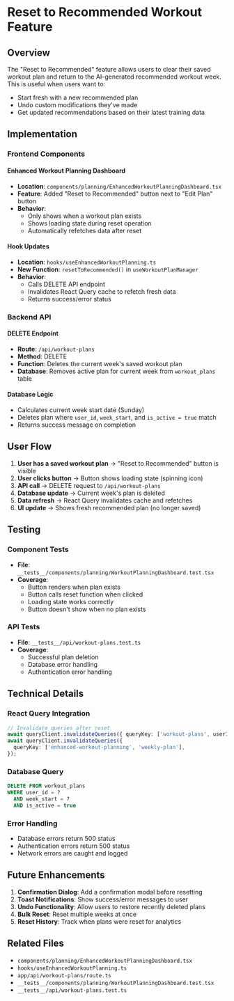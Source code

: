 # Reset to Recommended Workout Feature

## Overview

The "Reset to Recommended" feature allows users to clear their saved workout plan and return to the AI-generated recommended workout week. This is useful when users want to:

- Start fresh with a new recommended plan
- Undo custom modifications they've made
- Get updated recommendations based on their latest training data

## Implementation

### Frontend Components

#### Enhanced Workout Planning Dashboard

- **Location**: `components/planning/EnhancedWorkoutPlanningDashboard.tsx`
- **Feature**: Added "Reset to Recommended" button next to "Edit Plan" button
- **Behavior**:
  - Only shows when a workout plan exists
  - Shows loading state during reset operation
  - Automatically refetches data after reset

#### Hook Updates

- **Location**: `hooks/useEnhancedWorkoutPlanning.ts`
- **New Function**: `resetToRecommended()` in `useWorkoutPlanManager`
- **Behavior**:
  - Calls DELETE API endpoint
  - Invalidates React Query cache to refetch fresh data
  - Returns success/error status

### Backend API

#### DELETE Endpoint

- **Route**: `/api/workout-plans`
- **Method**: DELETE
- **Function**: Deletes the current week's saved workout plan
- **Database**: Removes active plan for current week from `workout_plans` table

#### Database Logic

- Calculates current week start date (Sunday)
- Deletes plan where `user_id`, `week_start`, and `is_active = true` match
- Returns success message on completion

## User Flow

1. **User has a saved workout plan** → "Reset to Recommended" button is visible
2. **User clicks button** → Button shows loading state (spinning icon)
3. **API call** → DELETE request to `/api/workout-plans`
4. **Database update** → Current week's plan is deleted
5. **Data refresh** → React Query invalidates cache and refetches
6. **UI update** → Shows fresh recommended plan (no longer saved)

## Testing

### Component Tests

- **File**: `__tests__/components/planning/WorkoutPlanningDashboard.test.tsx`
- **Coverage**:
  - Button renders when plan exists
  - Button calls reset function when clicked
  - Loading state works correctly
  - Button doesn't show when no plan exists

### API Tests

- **File**: `__tests__/api/workout-plans.test.ts`
- **Coverage**:
  - Successful plan deletion
  - Database error handling
  - Authentication error handling

## Technical Details

### React Query Integration

```typescript
// Invalidate queries after reset
await queryClient.invalidateQueries({ queryKey: ['workout-plans', userId] });
await queryClient.invalidateQueries({
  queryKey: ['enhanced-workout-planning', 'weekly-plan'],
});
```

### Database Query

```sql
DELETE FROM workout_plans
WHERE user_id = ?
  AND week_start = ?
  AND is_active = true
```

### Error Handling

- Database errors return 500 status
- Authentication errors return 500 status
- Network errors are caught and logged

## Future Enhancements

1. **Confirmation Dialog**: Add a confirmation modal before resetting
2. **Toast Notifications**: Show success/error messages to user
3. **Undo Functionality**: Allow users to restore recently deleted plans
4. **Bulk Reset**: Reset multiple weeks at once
5. **Reset History**: Track when plans were reset for analytics

## Related Files

- `components/planning/EnhancedWorkoutPlanningDashboard.tsx`
- `hooks/useEnhancedWorkoutPlanning.ts`
- `app/api/workout-plans/route.ts`
- `__tests__/components/planning/WorkoutPlanningDashboard.test.tsx`
- `__tests__/api/workout-plans.test.ts`
